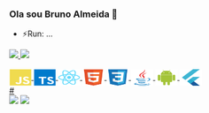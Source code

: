 ### Ola sou Bruno Almeida 👋
- ⚡Run: ...
<div>
  <a href="https://github.com/BnOdev">
  <img height="180em" src="https://github-readme-stats.vercel.app/api?username=BnOdev&show_icons=true&theme=gotham&include_all_commits=true&count_private=true"/>
  <img height="180em" src="https://github-readme-stats.vercel.app/api/top-langs/?username=BnOdev&layout=compact&langs_count=7&theme=gotham"/>
</div>

 <div style="display: inline_block"><br>
  <img align="center" alt="BnO-Js" height="30" width="40" src="https://raw.githubusercontent.com/devicons/devicon/master/icons/javascript/javascript-plain.svg">
  <img align="center" alt="BnO-Ts" height="30" width="40" src="https://raw.githubusercontent.com/devicons/devicon/master/icons/typescript/typescript-plain.svg">
  <img align="center" alt="BnO-React" height="30" width="40" src="https://raw.githubusercontent.com/devicons/devicon/master/icons/react/react-original.svg">
  <img align="center" alt="BnO-HTML" height="30" width="40" src="https://raw.githubusercontent.com/devicons/devicon/master/icons/html5/html5-original.svg">
  <img align="center" alt="BnO-CSS" height="30" width="40" src="https://raw.githubusercontent.com/devicons/devicon/master/icons/css3/css3-original.svg">
  <img align="center" alt="BnO-Java" height="30" width="40" src="https://raw.githubusercontent.com/devicons/devicon/master/icons/java/java-original.svg">    
  <img align="center" alt="BnO-Android" height="30" width="40" src="https://raw.githubusercontent.com/devicons/devicon/master/icons/android/android-plain.svg">
  <img align="center" alt="BnO-Flutter" height="30" width="40" src="https://raw.githubusercontent.com/devicons/devicon/master/icons/flutter/flutter-original.svg">
  
</div>
  #
<div>  
  <a href = "mailto:bruno.desenvolvimento@gmail.com"><img src="https://img.shields.io/badge/-Gmail-%23333?style=for-the-badge&logo=gmail&logoColor=white" target="_blank"></a>
 <a href="https://www.linkedin.com/in/bruno-silva-de-almeida-4bb35551/" target="_blank"><img src="https://img.shields.io/badge/-LinkedIn-%230077B5?style=for-the-badge&logo=linkedin&logoColor=white" target="_blank"></a> 
 
  
</div>


